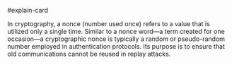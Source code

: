 #explain-card 

In cryptography, a nonce (number used once) refers to a value that is utilized only a single time. Similar to a nonce word—a term created for one occasion—a cryptographic nonce is typically a random or pseudo-random number employed in authentication protocols. Its purpose is to ensure that old communications cannot be reused in replay attacks.